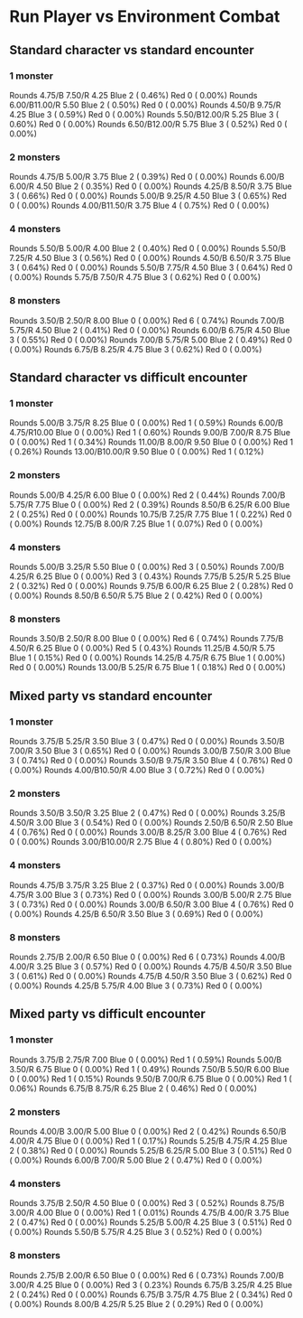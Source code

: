 # Run Player vs Environment Combat

## Standard character vs standard encounter

### 1 monster
Rounds  4.75/B 7.50/R 4.25 Blue 2 ( 0.46%) Red 0 ( 0.00%)
Rounds  6.00/B11.00/R 5.50 Blue 2 ( 0.50%) Red 0 ( 0.00%)
Rounds  4.50/B 9.75/R 4.25 Blue 3 ( 0.59%) Red 0 ( 0.00%)
Rounds  5.50/B12.00/R 5.25 Blue 3 ( 0.60%) Red 0 ( 0.00%)
Rounds  6.50/B12.00/R 5.75 Blue 3 ( 0.52%) Red 0 ( 0.00%)

### 2 monsters
Rounds  4.75/B 5.00/R 3.75 Blue 2 ( 0.39%) Red 0 ( 0.00%)
Rounds  6.00/B 6.00/R 4.50 Blue 2 ( 0.35%) Red 0 ( 0.00%)
Rounds  4.25/B 8.50/R 3.75 Blue 3 ( 0.66%) Red 0 ( 0.00%)
Rounds  5.00/B 9.25/R 4.50 Blue 3 ( 0.65%) Red 0 ( 0.00%)
Rounds  4.00/B11.50/R 3.75 Blue 4 ( 0.75%) Red 0 ( 0.00%)

### 4 monsters
Rounds  5.50/B 5.00/R 4.00 Blue 2 ( 0.40%) Red 0 ( 0.00%)
Rounds  5.50/B 7.25/R 4.50 Blue 3 ( 0.56%) Red 0 ( 0.00%)
Rounds  4.50/B 6.50/R 3.75 Blue 3 ( 0.64%) Red 0 ( 0.00%)
Rounds  5.50/B 7.75/R 4.50 Blue 3 ( 0.64%) Red 0 ( 0.00%)
Rounds  5.75/B 7.50/R 4.75 Blue 3 ( 0.62%) Red 0 ( 0.00%)

### 8 monsters
Rounds  3.50/B 2.50/R 8.00 Blue 0 ( 0.00%) Red 6 ( 0.74%)
Rounds  7.00/B 5.75/R 4.50 Blue 2 ( 0.41%) Red 0 ( 0.00%)
Rounds  6.00/B 6.75/R 4.50 Blue 3 ( 0.55%) Red 0 ( 0.00%)
Rounds  7.00/B 5.75/R 5.00 Blue 2 ( 0.49%) Red 0 ( 0.00%)
Rounds  6.75/B 8.25/R 4.75 Blue 3 ( 0.62%) Red 0 ( 0.00%)
            

## Standard character vs difficult encounter

### 1 monster
Rounds  5.00/B 3.75/R 8.25 Blue 0 ( 0.00%) Red 1 ( 0.59%)
Rounds  6.00/B 4.75/R10.00 Blue 0 ( 0.00%) Red 1 ( 0.60%)
Rounds  9.00/B 7.00/R 8.75 Blue 0 ( 0.00%) Red 1 ( 0.34%)
Rounds 11.00/B 8.00/R 9.50 Blue 0 ( 0.00%) Red 1 ( 0.26%)
Rounds 13.00/B10.00/R 9.50 Blue 0 ( 0.00%) Red 1 ( 0.12%)

### 2 monsters
Rounds  5.00/B 4.25/R 6.00 Blue 0 ( 0.00%) Red 2 ( 0.44%)
Rounds  7.00/B 5.75/R 7.75 Blue 0 ( 0.00%) Red 2 ( 0.39%)
Rounds  8.50/B 6.25/R 6.00 Blue 2 ( 0.25%) Red 0 ( 0.00%)
Rounds 10.75/B 7.25/R 7.75 Blue 1 ( 0.22%) Red 0 ( 0.00%)
Rounds 12.75/B 8.00/R 7.25 Blue 1 ( 0.07%) Red 0 ( 0.00%)

### 4 monsters
Rounds  5.00/B 3.25/R 5.50 Blue 0 ( 0.00%) Red 3 ( 0.50%)
Rounds  7.00/B 4.25/R 6.25 Blue 0 ( 0.00%) Red 3 ( 0.43%)
Rounds  7.75/B 5.25/R 5.25 Blue 2 ( 0.32%) Red 0 ( 0.00%)
Rounds  9.75/B 6.00/R 6.25 Blue 2 ( 0.28%) Red 0 ( 0.00%)
Rounds  8.50/B 6.50/R 5.75 Blue 2 ( 0.42%) Red 0 ( 0.00%)

### 8 monsters
Rounds  3.50/B 2.50/R 8.00 Blue 0 ( 0.00%) Red 6 ( 0.74%)
Rounds  7.75/B 4.50/R 6.25 Blue 0 ( 0.00%) Red 5 ( 0.43%)
Rounds 11.25/B 4.50/R 5.75 Blue 1 ( 0.15%) Red 0 ( 0.00%)
Rounds 14.25/B 4.75/R 6.75 Blue 1 ( 0.00%) Red 0 ( 0.00%)
Rounds 13.00/B 5.25/R 6.75 Blue 1 ( 0.18%) Red 0 ( 0.00%)
            

## Mixed party vs standard encounter

### 1 monster
Rounds  3.75/B 5.25/R 3.50 Blue 3 ( 0.47%) Red 0 ( 0.00%)
Rounds  3.50/B 7.00/R 3.50 Blue 3 ( 0.65%) Red 0 ( 0.00%)
Rounds  3.00/B 7.50/R 3.00 Blue 3 ( 0.74%) Red 0 ( 0.00%)
Rounds  3.50/B 9.75/R 3.50 Blue 4 ( 0.76%) Red 0 ( 0.00%)
Rounds  4.00/B10.50/R 4.00 Blue 3 ( 0.72%) Red 0 ( 0.00%)

### 2 monsters
Rounds  3.50/B 3.50/R 3.25 Blue 2 ( 0.47%) Red 0 ( 0.00%)
Rounds  3.25/B 4.50/R 3.00 Blue 3 ( 0.54%) Red 0 ( 0.00%)
Rounds  2.50/B 6.50/R 2.50 Blue 4 ( 0.76%) Red 0 ( 0.00%)
Rounds  3.00/B 8.25/R 3.00 Blue 4 ( 0.76%) Red 0 ( 0.00%)
Rounds  3.00/B10.00/R 2.75 Blue 4 ( 0.80%) Red 0 ( 0.00%)

### 4 monsters
Rounds  4.75/B 3.75/R 3.25 Blue 2 ( 0.37%) Red 0 ( 0.00%)
Rounds  3.00/B 4.75/R 3.00 Blue 3 ( 0.73%) Red 0 ( 0.00%)
Rounds  3.00/B 5.00/R 2.75 Blue 3 ( 0.73%) Red 0 ( 0.00%)
Rounds  3.00/B 6.50/R 3.00 Blue 4 ( 0.76%) Red 0 ( 0.00%)
Rounds  4.25/B 6.50/R 3.50 Blue 3 ( 0.69%) Red 0 ( 0.00%)

### 8 monsters
Rounds  2.75/B 2.00/R 6.50 Blue 0 ( 0.00%) Red 6 ( 0.73%)
Rounds  4.00/B 4.00/R 3.25 Blue 3 ( 0.57%) Red 0 ( 0.00%)
Rounds  4.75/B 4.50/R 3.50 Blue 3 ( 0.61%) Red 0 ( 0.00%)
Rounds  4.75/B 4.50/R 3.50 Blue 3 ( 0.62%) Red 0 ( 0.00%)
Rounds  4.25/B 5.75/R 4.00 Blue 3 ( 0.73%) Red 0 ( 0.00%)
            

## Mixed party vs difficult encounter

### 1 monster
Rounds  3.75/B 2.75/R 7.00 Blue 0 ( 0.00%) Red 1 ( 0.59%)
Rounds  5.00/B 3.50/R 6.75 Blue 0 ( 0.00%) Red 1 ( 0.49%)
Rounds  7.50/B 5.50/R 6.00 Blue 0 ( 0.00%) Red 1 ( 0.15%)
Rounds  9.50/B 7.00/R 6.75 Blue 0 ( 0.00%) Red 1 ( 0.06%)
Rounds  6.75/B 8.75/R 6.25 Blue 2 ( 0.46%) Red 0 ( 0.00%)

### 2 monsters
Rounds  4.00/B 3.00/R 5.00 Blue 0 ( 0.00%) Red 2 ( 0.42%)
Rounds  6.50/B 4.00/R 4.75 Blue 0 ( 0.00%) Red 1 ( 0.17%)
Rounds  5.25/B 4.75/R 4.25 Blue 2 ( 0.38%) Red 0 ( 0.00%)
Rounds  5.25/B 6.25/R 5.00 Blue 3 ( 0.51%) Red 0 ( 0.00%)
Rounds  6.00/B 7.00/R 5.00 Blue 2 ( 0.47%) Red 0 ( 0.00%)

### 4 monsters
Rounds  3.75/B 2.50/R 4.50 Blue 0 ( 0.00%) Red 3 ( 0.52%)
Rounds  8.75/B 3.00/R 4.00 Blue 0 ( 0.00%) Red 1 ( 0.01%)
Rounds  4.75/B 4.00/R 3.75 Blue 2 ( 0.47%) Red 0 ( 0.00%)
Rounds  5.25/B 5.00/R 4.25 Blue 3 ( 0.51%) Red 0 ( 0.00%)
Rounds  5.50/B 5.75/R 4.25 Blue 3 ( 0.52%) Red 0 ( 0.00%)

### 8 monsters
Rounds  2.75/B 2.00/R 6.50 Blue 0 ( 0.00%) Red 6 ( 0.73%)
Rounds  7.00/B 3.00/R 4.25 Blue 0 ( 0.00%) Red 3 ( 0.23%)
Rounds  6.75/B 3.25/R 4.25 Blue 2 ( 0.24%) Red 0 ( 0.00%)
Rounds  6.75/B 3.75/R 4.75 Blue 2 ( 0.34%) Red 0 ( 0.00%)
Rounds  8.00/B 4.25/R 5.25 Blue 2 ( 0.29%) Red 0 ( 0.00%)
